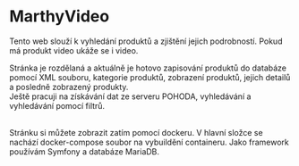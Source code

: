 <h1>MarthyVideo</h1>
<p>Tento web slouží k vyhledání produktů a zjištění jejich podrobností. Pokud má produkt video ukáže se i video.</p>
<p>Stránka je rozdělaná a aktuálně je hotovo zapisování produktů do databáze pomocí XML souboru, kategorie produktů, zobrazení produktů, jejich detailů a posledně zobrazený produkty. <br> Ještě pracuji na získávání dat ze serveru POHODA, vyhledávání a vyhledávání pomocí filtrů.</p>
<br>
Stránku si můžete zobrazit zatím pomocí dockeru. V hlavní složce se nachází docker-compose soubor na vybuildění containeru. Jako framework používám Symfony a databáze MariaDB.
